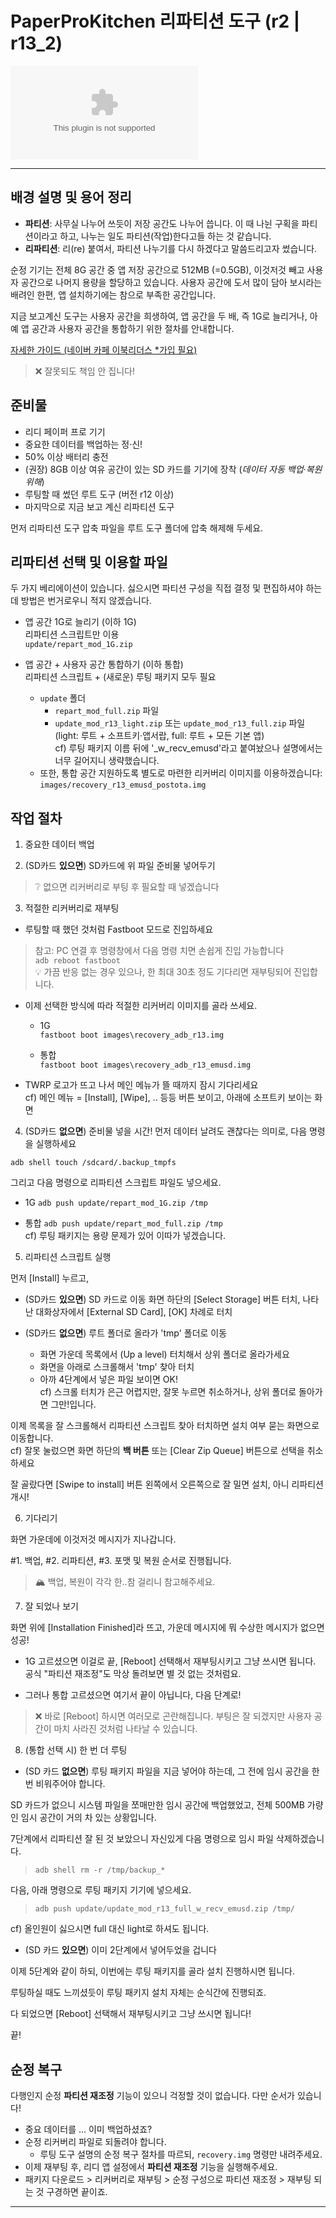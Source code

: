 # PaperProKitchen 리파티션 도구 (r2 | r13_2)

[![Release][release-target-badge]][release-target]

-----

## 배경 설명 및 용어 정리
- **파티션**: 사무실 나누어 쓰듯이 저장 공간도 나누어 씁니다. 이 때 나뉜 구획을 파티션이라고 하고, 나누는 일도 파티션(작업)한다고들 하는 것 같습니다.
- **리파티션**: 리(re) 붙여서, 파티션 나누기를 다시 하겠다고 말씀드리고자 썼습니다.

순정 기기는 전체 8G 공간 중 앱 저장 공간으로 512MB (=0.5GB), 이것저것 빼고 사용자 공간으로 나머지 용량을 할당하고 있습니다. 사용자 공간에 도서 많이 담아 보시라는 배려인 한편, 앱 설치하기에는 참으로 부족한 공간입니다.

지금 보고계신 도구는 사용자 공간을 희생하여, 앱 공간을 두 배, 즉 1G로 늘리거나, 아예 앱 공간과 사용자 공간을 통합하기 위한 절차를 안내합니다.

[자세한 가이드 (네이버 카페 이북리더스 *가입 필요)][detailed_guide]  

> ❌ 잘못되도 책임 안 집니다!

## 준비물
- 리디 페이퍼 프로 기기
- 중요한 데이터를 백업하는 정·신!
- 50% 이상 배터리 충전
- (권장) 8GB 이상 여유 공간이 있는 SD 카드를 기기에 장착 (*데이터 자동 백업·복원 위해*)
- 루팅할 때 썼던 루트 도구 (버전 r12 이상)
- 마지막으로 지금 보고 계신 리파티션 도구

먼저 리파티션 도구 압축 파일을 루트 도구 폴더에 압축 해제해 두세요.

## 리파티션 선택 및 이용할 파일

두 가지 베리에이션이 있습니다. 싫으시면 파티션 구성을 직접 결정 및 편집하셔야 하는데 방법은 번거로우니 적지 않겠습니다.

- 앱 공간 1G로 늘리기 (이하 1G)  
리파티션 스크립트만 이용  
`update/repart_mod_1G.zip`

- 앱 공간 + 사용자 공간 통합하기 (이하 통합)  
리파티션 스크립트 + (새로운) 루팅 패키지 모두 필요  
  * `update` 폴더
    * `repart_mod_full.zip` 파일
    * `update_mod_r13_light.zip` 또는 `update_mod_r13_full.zip` 파일  
    (light: 루트 + 소프트키·앱서랍, full: 루트 + 모든 기본 앱)  
    cf) 루팅 패키지 이름 뒤에 '_w_recv_emusd'라고 붙여놨으나 설명에서는 너무 길어지니 생략했습니다.
  * 또한, 통합 공간 지원하도록 별도로 마련한 리커버리 이미지를 이용하겠습니다:  
  `images/recovery_r13_emusd_postota.img`


##  작업 절차
1. 중요한 데이터 백업

2. (SD카드 **있으면**) SD카드에 위 파일 준비물 넣어두기  
> ❔ 없으면 리커버리로 부팅 후 필요할 때 넣겠습니다

3. 적절한 리커버리로 재부팅

* 루팅할 때 했던 것처럼 Fastboot 모드로 진입하세요
> 참고: PC 연결 후 명령창에서 다음 명령 치면 손쉽게 진입 가능합니다  
> `adb reboot fastboot`  
> 💡 가끔 반응 없는 경우 있으나, 한 최대 30초 정도 기다리면 재부팅되어 진입합니다.


* 이제 선택한 방식에 따라 적절한 리커버리 이미지를 골라 쓰세요.
  - 1G  
  `fastboot boot images\recovery_adb_r13.img`

  - 통합  
  `fastboot boot images\recovery_adb_r13_emusd.img`

* TWRP 로고가 뜨고 나서 메인 메뉴가 뜰 때까지 잠시 기다리세요  
cf) 메인 메뉴 = [Install], [Wipe], .. 등등 버튼 보이고, 아래에 소프트키 보이는 화면


4. (SD카드 **없으면**) 준비물 넣을 시간!
  먼저 데이터 날려도 괜찮다는 의미로, 다음 명령을 실행하세요

`adb shell touch /sdcard/.backup_tmpfs`

그리고 다음 명령으로 리파티션 스크립트 파일도 넣으세요.
- 1G
`adb push update/repart_mod_1G.zip /tmp`

- 통합
`adb push update/repart_mod_full.zip /tmp`  
cf) 루팅 패키지는 용량 문제가 있어 이따가 넣겠습니다.


5. 리파티션 스크립트 실행

먼저 [Install] 누르고,

- (SD카드 **있으면**) SD 카드로 이동
화면 하단의 [Select Storage] 버튼 터치, 나타난 대화상자에서 [External SD Card], [OK] 차례로 터치

- (SD카드 **없으면**) 루트 폴더로 올라가 'tmp' 폴더로 이동
  * 화면 가운데 목록에서 (Up a level) 터치해서 상위 폴더로 올라가세요  
  * 화면을 아래로 스크롤해서 'tmp' 찾아 터치  
  * 아까 4단계에서 넣은 파일 보이면 OK!  
  cf) 스크롤 터치가 은근 어렵지만, 잘못 누르면 취소하거나, 상위 폴더로 돌아가면 그만!입니다.

이제 목록을 잘 스크롤해서 리파티션 스크립트 찾아 터치하면 설치 여부 묻는 화면으로 이동합니다.  
cf) 잘못 눌렀으면 화면 하단의 **백 버튼** 또는 [Clear Zip Queue] 버튼으로 선택을 취소하세요

잘 골랐다면 [Swipe to install] 버튼 왼쪽에서 오른쪽으로 잘 밀면 설치, 아니 리파티션 개시!


6. 기다리기

화면 가운데에 이것저것 메시지가 지나갑니다.

#1. 백업, #2. 리파티션, #3. 포맷 및 복원 순서로 진행됩니다.

> 🏔 백업, 복원이 각각 한..참 걸리니 참고해주세요.

7. 잘 되었나 보기

화면 위에 [Installation Finished]라 뜨고, 가운데 메시지에 뭐 수상한 메시지가 없으면 성공!

- 1G 고르셨으면 이걸로 끝, [Reboot] 선택해서 재부팅시키고 그냥 쓰시면 됩니다. 공식 "파티션 재조정"도 막상 돌려보면 별 것 없는 것처럼요.

- 그러나 통합 고르셨으면 여기서 끝이 아닙니다, 다음 단계로!
> ❌ 바로 [Reboot] 하시면 여러모로 곤란해집니다. 부팅은 잘 되겠지만 사용자 공간이 마치 사라진 것처럼 나타날 수 있습니다.


8. (통합 선택 시) 한 번 더 루팅

- (SD 카드 **없으면**) 루팅 패키지 파일을 지금 넣어야 하는데, 그 전에 임시 공간을 한 번 비워주어야 합니다.

SD 카드가 없으니 시스템 파일을 쪼매만한 임시 공간에 백업했었고, 전체 500MB 가량인 임시 공간이 거의 차 있는 상황입니다.

7단계에서 리파티션 잘 된 것 보았으니 자신있게 다음 명령으로 임시 파일 삭제하겠습니다.

> `adb shell rm -r /tmp/backup_*`

다음, 아래 명령으로 루팅 패키지 기기에 넣으세요.

> `adb push update/update_mod_r13_full_w_recv_emusd.zip /tmp/`

cf) 올인원이 싫으시면 full 대신 light로 하셔도 됩니다.

- (SD 카드 **있으면**) 이미 2단계에서 넣어두었을 겁니다

이제 5단계와 같이 하되, 이번에는 루팅 패키지를 골라 설치 진행하시면 됩니다.

루팅하실 때도 느끼셨듯이 루팅 패키지 설치 자체는 순식간에 진행되죠.

다 되었으면 [Reboot] 선택해서 재부팅시키고 그냥 쓰시면 됩니다!

끝!


## 순정 복구

다행인지 순정 **파티션 재조정** 기능이 있으니 걱정할 것이 없습니다. 다만 순서가 있습니다!

 * 중요 데이터를 ... 이미 백업하셨죠?
 * 순정 리커버리 파일로 되돌려야 합니다.
   * 루팅 도구 설명의 순정 복구 절차를 따르되, `recovery.img` 명령만 내려주세요.
 * 이제 재부팅 후, 리디 앱 설정에서 **파티션 재조정** 기능을 실행해주세요.
 * 패키지 다운로드 > 리커버리로 재부팅 > 순정 구성으로 파티션 재조정 > 재부팅 되는 것 구경하면 끝이죠.


---

[release]:https://github.com/limerainne/PaperProKitchen/releases
[release-target]:https://github.com/limerainne/PaperProKitchen/releases/tag/repart_r2_r13_2
[release-target-badge]:https://img.shields.io/github/downloads/limerainne/PaperProKitchen/repart_r2_r13_2/PaperPro_repart_tools_r2_r13_2.zip?style=for-the-badge
[repart-branch]:https://github.com/limerainne/PaperProKitchen/tree/repart

[paper_pro-brochure]:https://paper.ridibooks.com/pro/
[detailed_guide]:https://cafe.naver.com/bookbook68912/17551
